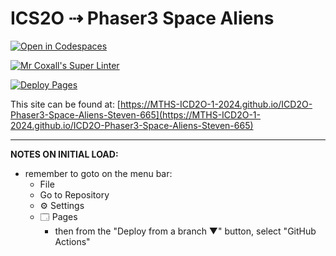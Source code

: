 # ICS2O ⇢ Phaser3 Space Aliens

[![Open in Codespaces](https://classroom.github.com/assets/launch-codespace-2972f46106e565e64193e422d61a12cf1da4916b45550586e14ef0a7c637dd04.svg)](https://classroom.github.com/open-in-codespaces?assignment_repo_id=19099170)

[![Mr Coxall's Super Linter](https://github.com/MTHS-ICD2O-1-2024/ICD2O-Phaser3-Space-Aliens-Steven-665/workflows/Mr%20Coxall's%20Super%20Linter/badge.svg)](https://github.com/MTHS-ICD2O-1-2024/ICD2O-Phaser3-Space-Aliens-Steven-665/actions)

[![Deploy Pages](https://github.com/MTHS-ICD2O-1-2024/ICD2O-Phaser3-Space-Aliens-Steven-665/workflows/Deploy%20Pages/badge.svg)](https://github.com/MTHS-ICD2O-1-2024/ICD2O-Phaser3-Space-Aliens-Steven-665/actions)

This site can be found at: [https://MTHS-ICD2O-1-2024.github.io/ICD2O-Phaser3-Space-Aliens-Steven-665](https://MTHS-ICD2O-1-2024.github.io/ICD2O-Phaser3-Space-Aliens-Steven-665)

---

**NOTES ON INITIAL LOAD:**
- remember to goto on the menu bar:
  - File
  - Go to Repository
  - ⚙ Settings
  - 🗔 Pages
    - then from the "Deploy from a branch ▼" button, select "GitHub Actions"
